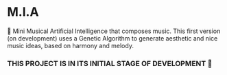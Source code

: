 # M.I.A
🎼 Mini Musical Artificial Intelligence that composes music. This first version (on development) uses a Genetic Algorithm to generate aesthetic and nice music ideas, based on harmony and melody.

### THIS PROJECT IS IN ITS INITIAL STAGE OF DEVELOPMENT 🛑